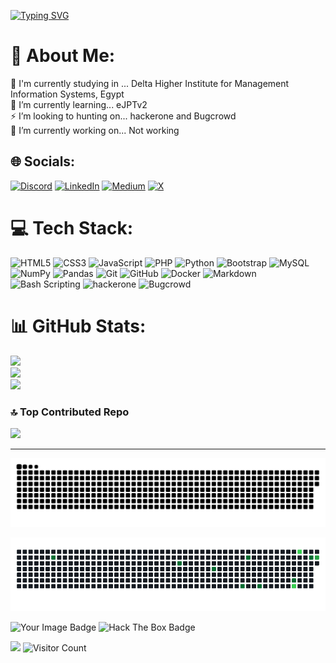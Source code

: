 [![Typing SVG](https://readme-typing-svg.demolab.com?font=Fira+Code&pause=1000&width=435&lines=My+name+is+Mahmoud+Mounir;I+Wish+to+be+a+Penetration+Tester;%2F*+print(%22F-Society%22)+*%2F)](https://git.io/typing-svg)
# 💫 About Me:
🏫 I'm currently studying in ... Delta Higher Institute for Management Information Systems, Egypt<br>🌱 I’m currently learning... eJPTv2<br>⚡ I’m looking to hunting on... hackerone and Bugcrowd<br>🔭 I’m currently working on... Not working


## 🌐 Socials:
[![Discord](https://img.shields.io/badge/Discord-%237289DA.svg?logo=discord&logoColor=white)](https://discord.gg/mahmoudmunir) [![LinkedIn](https://img.shields.io/badge/LinkedIn-%230077B5.svg?logo=linkedin&logoColor=white)](https://linkedin.com/in/mahmoud0-mounir0) [![Medium](https://img.shields.io/badge/Medium-12100E?logo=medium&logoColor=white)](https://medium.com/@x7c0dex0) [![X](https://img.shields.io/badge/X-black.svg?logo=X&logoColor=white)](https://x.com/MahmoudMunir0) 

# 💻 Tech Stack:
![HTML5](https://img.shields.io/badge/html5-%23E34F26.svg?style=for-the-badge&logo=html5&logoColor=white) ![CSS3](https://img.shields.io/badge/css3-%231572B6.svg?style=for-the-badge&logo=css3&logoColor=white) ![JavaScript](https://img.shields.io/badge/javascript-%23323330.svg?style=for-the-badge&logo=javascript&logoColor=%23F7DF1E) ![PHP](https://img.shields.io/badge/php-%23777BB4.svg?style=for-the-badge&logo=php&logoColor=white) ![Python](https://img.shields.io/badge/python-3670A0?style=for-the-badge&logo=python&logoColor=ffdd54) ![Bootstrap](https://img.shields.io/badge/bootstrap-%238511FA.svg?style=for-the-badge&logo=bootstrap&logoColor=white) ![MySQL](https://img.shields.io/badge/mysql-4479A1.svg?style=for-the-badge&logo=mysql&logoColor=white) ![NumPy](https://img.shields.io/badge/numpy-%23013243.svg?style=for-the-badge&logo=numpy&logoColor=white) ![Pandas](https://img.shields.io/badge/pandas-%23150458.svg?style=for-the-badge&logo=pandas&logoColor=white) ![Git](https://img.shields.io/badge/git-%23F05033.svg?style=for-the-badge&logo=git&logoColor=white) ![GitHub](https://img.shields.io/badge/github-%23121011.svg?style=for-the-badge&logo=github&logoColor=white) ![Docker](https://img.shields.io/badge/docker-%230db7ed.svg?style=for-the-badge&logo=docker&logoColor=white) ![Markdown](https://img.shields.io/badge/markdown-%23000000.svg?&style=for-the-badge&logo=markdown&logoColor=white) ![Bash Scripting](https://img.shields.io/badge/shell_script%20-%23121011.svg?&style=for-the-badge&logo=gnu-bash&logoColor=white) ![hackerone](https://img.shields.io/badge/hackerone-black?style=for-the-badge&logo=hackerone) ![Bugcrowd](https://img.shields.io/badge/Bugcrowd-7e5e49?style=for-the-badge&logo=bugcrowd)
# 📊 GitHub Stats:
![](https://github-readme-stats.vercel.app/api?username=Mahm0udMunir0&theme=github_dark&hide_border=false&include_all_commits=true&count_private=false)<br/>
![](https://github-readme-streak-stats.herokuapp.com/?user=Mahm0udMunir0&theme=github_dark&hide_border=false)<br/>
![](https://github-readme-stats.vercel.app/api/top-langs/?username=Mahm0udMunir0&theme=github_dark&hide_border=false&include_all_commits=true&count_private=false&layout=compact)

### 🔝 Top Contributed Repo
![](https://github-contributor-stats.vercel.app/api?username=Mahm0udMunir0&limit=5&theme=github_dark&combine_all_yearly_contributions=true)

---


<div align="center">
  <!-- Snake Animation Dark Mode -->
  <picture>
    <source
      media="(prefers-color-scheme: dark)"
      srcset="https://raw.githubusercontent.com/Mahm0udMunir0/Mahm0udMunir0/output/github-snake-dark.svg"
    />
    <!-- Snake Animation Light Mode -->
    <source
      media="(prefers-color-scheme: light)"
      srcset="https://raw.githubusercontent.com/Mahm0udMunir0/Mahm0udMunir0/output/github-snake.svg"
    />
    <img
      alt="github contribution grid snake animation"
      src="https://raw.githubusercontent.com/Mahm0udMunir0/Mahm0udMunir0/output/github-snake.svg"
    />
  </picture>

  <!-- إضافة GIF متحرك للمساهمات -->
  <img 
    alt="github contribution grid snake animation" 
    src="https://raw.githubusercontent.com/Mahm0udMunir0/Mahm0udMunir0/output/ocean.gif"
  />
</div>
<img src="https://tryhackme-badges.s3.amazonaws.com/x7c0dex0.png" alt="Your Image Badge" />
<img src="https://www.hackthebox.com/badge/image/2120515" alt="Hack The Box Badge" />


![](https://user-images.githubusercontent.com/73097560/115834477-dbab4500-a447-11eb-908a-139a6edaec5c.gif)
![Visitor Count](https://hits.seeyoufarm.com/api/count/incr/badge.svg?url=https%3A%2F%2Fgithub.com%2FMahm0udMunir0&count_bg=%2379C83D&title_bg=%23555555&icon=&icon_color=%23E7E7E7&title=Visitors&edge_flat=false)

